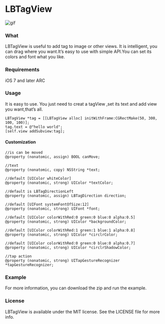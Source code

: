 # LBTagView

![gif][image-1]

### What

LBTagView is useful to add tag to image or other views. It is intelligent, you can drag where you want.It’s easy to use with simple API.You can set its colors and font what you like.

### Requirements

iOS 7 and later ARC

### Usage

It is easy to use. You just need to creat a tagView ,set its text and add view you want,that’s all.

	LBTagView *tag = [[LBTagView alloc] initWithFrame:CGRectMake(50, 300, 100, 100)];
	tag.text = @"hello world";
	[self.view addSubview:tag];

#### Customization

	//is can be moved
	@property (nonatomic, assign) BOOL canMove;
	
	//text
	@property (nonatomic, copy) NSString *text;
	
	//default [UIColor whiteColor]
	@property (nonatomic, strong) UIColor *textColor;
	
	//default is LBTagDirectionLeft
	@property (nonatomic, assign) LBTagDirection direction;
	
	//default [UIFont systemFontOfSize:12]
	@property (nonatomic, strong) UIFont *font;
	
	//default [UIColor colorWithRed:0 green:0 blue:0 alpha:0.5]
	@property (nonatomic, strong) UIColor *backgroundColor;
	
	//default [UIColor colorWithRed:1 green:1 blue:1 alpha:0.8]
	@property (nonatomic, strong) UIColor *circlrColor;
	
	//default [UIColor colorWithRed:0 green:0 blue:0 alpha:0.7]
	@property (nonatomic, strong) UIColor *circlrShadowColor;
	
	//tap action
	@property (nonatomic, strong) UITapGestureRecognizer *tapGestureRecognizer;

### Example

For more information, you can download the zip and run the example.

### License

LBTagView is available under the MIT license. See the LICENSE file for more info.

[image-1]:	http://ww3.sinaimg.cn/large/9f1201f5gw1f069256ryjg209y0ddtvd.gif

